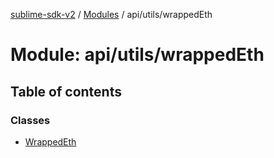 [sublime-sdk-v2](../README.md) / [Modules](../modules.md) / api/utils/wrappedEth

# Module: api/utils/wrappedEth

## Table of contents

### Classes

- [WrappedEth](../classes/api_utils_wrappedEth.WrappedEth.md)
